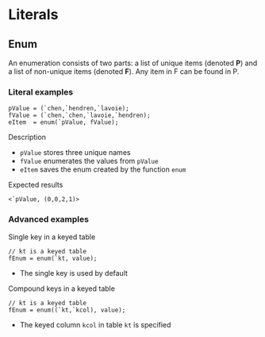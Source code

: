 # Literals

## Enum

An enumeration consists of two parts: a list of unique items (denoted **P**)
and a list of non-unique items (denoted **F**).  Any item in F can be found in
P.

### Literal examples

```no-highlight
pValue = (`chen,`hendren,`lavoie);
fValue = (`chen,`chen,`lavoie,`hendren);
eItem  = enum(`pValue, fValue);
```

Description

- `pValue` stores three unique names
- `fValue` enumerates the values from `pValue`
- `eItem` saves the enum created by the function `enum`

Expected results

```no-highlight
<`pValue, (0,0,2,1)>
```

### Advanced examples

Single key in a keyed table

```no-highlight
// kt is a keyed table
fEnum = enum(`kt, value);
```

- The single key is used by default

Compound keys in a keyed table

```no-highlight
// kt is a keyed table
fEnum = enum((`kt,`kcol), value);
```

- The keyed column `kcol` in table `kt` is specified


